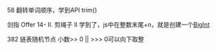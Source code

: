 58 翻转单词顺序，学到API trim()

剑指 Offer 14- II. 剪绳子 II 学到了，js中在整数末尾+n，就是创建一个[BigInt](https://developer.mozilla.org/zh-CN/docs/Web/JavaScript/Reference/Global_Objects/BigInt)

382 链表随机节点 小数>> 0 || >>> 0可以向下取整
